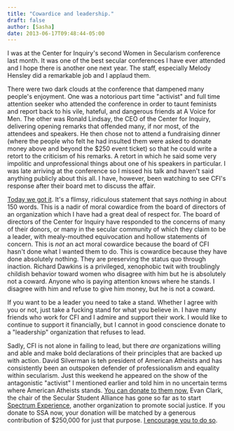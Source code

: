 ```yaml
---
title: "Cowardice and leadership."
draft: false
author: [Sasha]
date: 2013-06-17T09:48:44-05:00
---
```


I was at the Center for Inquiry's second Women in Secularism conference last month. It was one of the best secular conferences I have ever attended and I hope there is another one next year. The staff, especially Melody Hensley did a remarkable job and I applaud them.

There were two dark clouds at the conference that dampened many people's enjoyment. One was a notorious part time "activist" and full time attention seeker who attended the conference in order to taunt feminists and report back to his vile, hateful, and dangerous friends at A Voice for Men. The other was Ronald Lindsay, the CEO of the Center for Inquiry, delivering opening remarks that offended many, if nor most, of the attendees and speakers. He then chose not to attend a fundraising dinner (where the people who felt he had insulted them were asked to donate money above and beyond the $250 event ticket) so that he could write a retort to the criticism of his remarks. A retort in which he said some very impolitic and unprofessional things about one of his speakers in particular. I was late arriving at the conference so I missed his talk and haven't said anything publicly about this all. I have, however, been watching to see CFI's response after their board met to discuss the affair.

[Today we got it](http://www.centerforinquiry.net/news/board_statement_wis/). It's a flimsy, ridiculous statement that says _nothing_ in about 150 words. This is a nadir of moral cowardice from the board of directors of an organization which I have had a great deal of respect for. The board of directors of the Center for Inquiry have responded to the concerns of many of their donors, or many in the secular community of which they claim to be a leader, with mealy-mouthed equivocation and hollow statements of concern. This is _not_ an act moral cowardice because the board of CFI hasn't done what I wanted them to do. This is cowardice because they have done absolutely nothing. They are preserving the status quo through inaction. Richard Dawkins is a privileged, xenophobic twit with troublingly childish behavior toward women who disagree with him but he is absolutely not a coward. Anyone who is paying attention knows where he stands. I disagree with him and refuse to give him money, but he is not a coward.

If you want to be a leader you need to take a stand. Whether I agree with you or not, just take a fucking stand for what you believe in. I have many friends who work for CFI and I admire and support their work. I would like to continue to support it financially, but I cannot in good conscience donate to a "leadership" organization that refuses to lead.

Sadly, CFI is not alone in failing to lead, but there _are_ organizations willing and able and make bold declarations of their principles that are backed up with action. David Silverman is teh president of American Atheists and has consistently been an outspoken defender of professionalism and equality within secularism. Just this weekend he appeared on the show of the antagonistic "activist" I mentioned earlier and told him in no uncertain terms where American Atheists stands. [You can donate to them now.](https://atheists.org/donate) Evan Clark, the chair of the Secular Student Alliance has gone so far as to start [Spectrum Experience](http://spectrumexperience.com/about/), another organization to promote social justice. If you donate to SSA now, your donation will be matched by a generous contribution of $250,000 for just that purpose. [I encourage you to do so](https://www.secularstudents.org/civicrm/contribute/transact?reset=1&amp;id=11).

